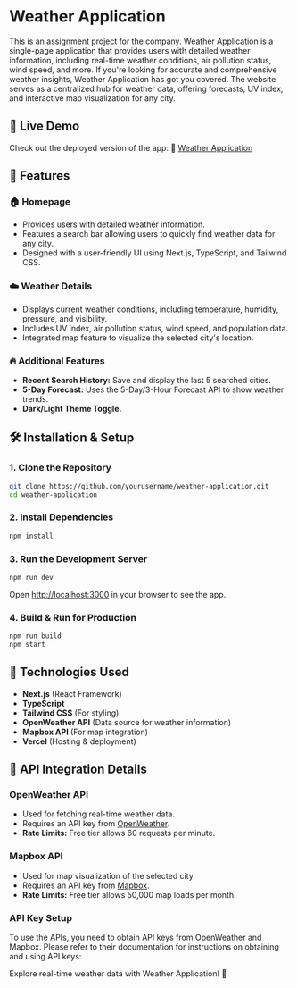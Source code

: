 # Weather Application

This is an assignment project for the company. Weather Application is a single-page application that provides users with detailed weather information, including real-time weather conditions, air pollution status, wind speed, and more. If you're looking for accurate and comprehensive weather insights, Weather Application has got you covered. The website serves as a centralized hub for weather data, offering forecasts, UV index, and interactive map visualization for any city.

## 🚀 Live Demo

Check out the deployed version of the app: 🔗 [Weather Application](https://zynetic-coding-assignment.vercel.app/)

## 📌 Features

### 🏠 Homepage
- Provides users with detailed weather information.
- Features a search bar allowing users to quickly find weather data for any city.
- Designed with a user-friendly UI using Next.js, TypeScript, and Tailwind CSS.

### ☁️ Weather Details
- Displays current weather conditions, including temperature, humidity, pressure, and visibility.
- Includes UV index, air pollution status, wind speed, and population data.
- Integrated map feature to visualize the selected city's location.

### 🔥 Additional Features
- **Recent Search History:** Save and display the last 5 searched cities.
- **5-Day Forecast:** Uses the 5-Day/3-Hour Forecast API to show weather trends.
- **Dark/Light Theme Toggle.**

## 🛠️ Installation & Setup

### 1. Clone the Repository
```bash
git clone https://github.com/yourusername/weather-application.git
cd weather-application
```

### 2. Install Dependencies
```bash
npm install
```

### 3. Run the Development Server
```bash
npm run dev
```
Open [http://localhost:3000](http://localhost:3000) in your browser to see the app.

### 4. Build & Run for Production
```bash
npm run build
npm start
```

## 🎯 Technologies Used
- **Next.js** (React Framework)
- **TypeScript**
- **Tailwind CSS** (For styling)
- **OpenWeather API** (Data source for weather information)
- **Mapbox API** (For map integration)
- **Vercel** (Hosting & deployment)

## 🔗 API Integration Details

### OpenWeather API
- Used for fetching real-time weather data.
- Requires an API key from [OpenWeather](https://openweathermap.org/api).
- **Rate Limits:** Free tier allows 60 requests per minute.

### Mapbox API
- Used for map visualization of the selected city.
- Requires an API key from [Mapbox](https://www.mapbox.com/).
- **Rate Limits:** Free tier allows 50,000 map loads per month.

### API Key Setup
To use the APIs, you need to obtain API keys from OpenWeather and Mapbox. Please refer to their documentation for instructions on obtaining and using API keys:

Explore real-time weather data with Weather Application! 🚀

